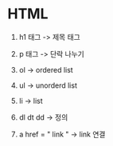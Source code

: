 # HTML

1. h1 태그
-> 제목 태그

2. p 태그
-> 단락 나누기

3. ol
-> ordered list

4. ul
-> unorderd list

5. li
-> list

6. dl dt dd
-> 정의

7. a href = " link "
-> link 연결

